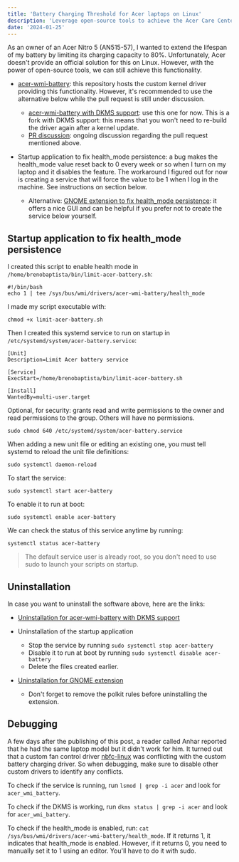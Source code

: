 ```yaml
---
title: 'Battery Charging Threshold for Acer laptops on Linux'
description: 'Leverage open-source tools to achieve the Acer Care Center feature.'
date: '2024-01-25'
---
```


As an owner of an Acer Nitro 5 (AN515-57), I wanted to extend the lifespan of my battery by limiting its charging capacity to 80%. Unfortunately, Acer doesn't provide an official solution for this on Linux. However, with the power of open-source tools, we can still achieve this functionality.

- [acer-wmi-battery](https://github.com/frederik-h/acer-wmi-battery): this repository hosts the custom kernel driver providing this functionality. However, it's recommended to use the alternative below while the pull request is still under discussion.

  - [acer-wmi-battery with DKMS support](https://github.com/Diman119/acer-wmi-battery/tree/dkms): use this one for now. This is a fork with DKMS support: this means that you won't need to re-build the driver again after a kernel update.
  - [PR discussion](https://github.com/frederik-h/acer-wmi-battery/pull/31): ongoing discussion regarding the pull request mentioned above.

- Startup application to fix health_mode persistence: a bug makes the health_mode value reset back to 0 every week or so when I turn on my laptop and it disables the feature. The workaround I figured out for now is creating a service that will force the value to be 1 when I log in the machine. See instructions on section below.

  - Alternative: [GNOME extension to fix health_mode persistence](https://github.com/maniacx/Battery-Health-Charging): it offers a nice GUI and can be helpful if you prefer not to create the service below yourself.

## Startup application to fix health_mode persistence

I created this script to enable health mode in `/home/brenobaptista/bin/limit-acer-battery.sh`:

```bash[class="line-numbers"]
#!/bin/bash
echo 1 | tee /sys/bus/wmi/drivers/acer-wmi-battery/health_mode
```

I made my script executable with:

```bash[class="command-line"]
chmod +x limit-acer-battery.sh
```

Then I created this systemd service to run on startup in `/etc/systemd/system/acer-battery.service`:

```bash[class="line-numbers"]
[Unit]
Description=Limit Acer battery service

[Service]
ExecStart=/home/brenobaptista/bin/limit-acer-battery.sh

[Install]
WantedBy=multi-user.target
```

Optional, for security: grants read and write permissions to the owner and read permissions to the group. Others will have no permissions.

```bash[class="command-line"]
sudo chmod 640 /etc/systemd/system/acer-battery.service
```

When adding a new unit file or editing an existing one, you must tell systemd to reload the unit file definitions:

```bash[class="command-line"]
sudo systemctl daemon-reload
```

To start the service:

```bash[class="command-line"]
sudo systemctl start acer-battery
```

To enable it to run at boot:

```bash[class="command-line"]
sudo systemctl enable acer-battery
```

We can check the status of this service anytime by running:

```bash[class="command-line"]
systemctl status acer-battery
```

> The default service user is already root, so you don't need to use sudo to launch your scripts on startup.

## Uninstallation

In case you want to uninstall the software above, here are the links:

- [Uninstallation for acer-wmi-battery with DKMS support](https://github.com/Diman119/acer-wmi-battery/tree/dkms?tab=readme-ov-file#uninstallation)

- Uninstallation of the startup application

  - Stop the service by running `sudo systemctl stop acer-battery`
  - Disable it to run at boot by running `sudo systemctl disable acer-battery`
  - Delete the files created earlier.

- [Uninstallation for GNOME extension](https://maniacx.github.io/Battery-Health-Charging/installation#uninstallation)
  - Don't forget to remove the polkit rules before uninstalling the extension.

## Debugging

A few days after the publishing of this post, a reader called Anhar reported that he had the same laptop model but it didn't work for him. It turned out that a custom fan control driver [nbfc-linux](https://github.com/nbfc-linux/nbfc-linux) was conflicting with the custom battery charging driver. So when debugging, make sure to disable other custom drivers to identify any conflicts.

To check if the service is running, run `lsmod | grep -i acer` and look for `acer_wmi_battery`.

To check if the DKMS is working, run `dkms status | grep -i acer` and look for `acer_wmi_battery`.

To check if the health_mode is enabled, run: `cat /sys/bus/wmi/drivers/acer-wmi-battery/health_mode`. If it returns 1, it indicates that health_mode is enabled. However, if it returns 0, you need to manually set it to 1 using an editor. You'll have to do it with sudo.
